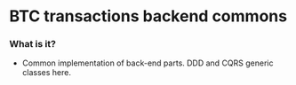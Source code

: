 # BTC transactions backend commons #

### What is it? ###
* Common implementation of back-end parts. DDD and CQRS generic classes here.